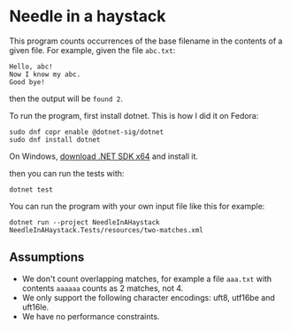 # Needle in a haystack
This program counts occurrences of the base filename in the contents of a given
file. For example, given the file `abc.txt`:
```
Hello, abc!
Now I know my abc.
Good bye!
```
then the output will be `found 2`.

To run the program, first install dotnet. This is how I did it on Fedora:
```
sudo dnf copr enable @dotnet-sig/dotnet
sudo dnf install dotnet
```

On Windows, [download .NET SDK x64](https://dotnet.microsoft.com/en-us/download)
and install it.

then you can run the tests with:
```
dotnet test
```

You can run the program with your own input file like this for example:
```
dotnet run --project NeedleInAHaystack NeedleInAHaystack.Tests/resources/two-matches.xml
```

## Assumptions
* We don't count overlapping matches, for example a file `aaa.txt` with contents
  `aaaaaa` counts as 2 matches, not 4.
* We only support the following character encodings: uft8, utf16be and uft16le.
* We have no performance constraints.